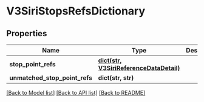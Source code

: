 # V3SiriStopsRefsDictionary

## Properties
Name | Type | Description | Notes
------------ | ------------- | ------------- | -------------
**stop_point_refs** | [**dict(str, V3SiriReferenceDataDetail)**](V3SiriReferenceDataDetail.md) |  | [optional] 
**unmatched_stop_point_refs** | **dict(str, str)** |  | [optional] 

[[Back to Model list]](../README.md#documentation-for-models) [[Back to API list]](../README.md#documentation-for-api-endpoints) [[Back to README]](../README.md)

